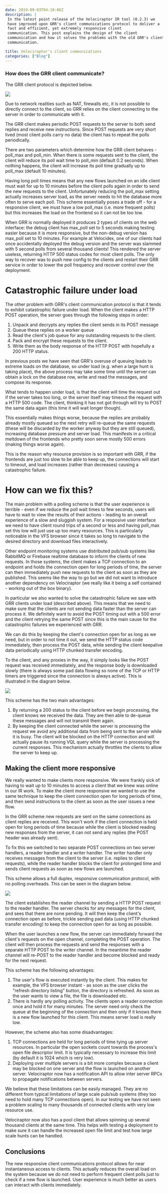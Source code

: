 ```yaml
---
date: 2019-09-03T04:10:06Z
description: |
 In the latest point release of the Velociraptor IR tool (0.2.3) we
 have improved upon GRR's client communications protocol to deliver a
 fast and efficient, yet extremely responsive client
 communication. This post explains the design of the client
 communication and how it solves the problems with the old GRR's client
 communication.

title: Velociraptor's client communications
categories: ["Blog"]
---
```


### How does the GRR client communicate?

The GRR client protocol is depicted below.

![](comms1.png)

Due to network realities such as NAT, firewalls etc, it is not possible
to directly connect to the client, so GRR relies on the client
connecting to the server in order to communicate with it.

The GRR client makes periodic POST requests to the server to both send
replies and receive new instructions. Since POST requests are very short
lived (most client polls carry no data) the client has to repeat the
polls periodically.

There are two parameters which determine how the GRR client behaves
-poll\_max and poll\_min. When there is some requests sent to the
client, the client will reduce its poll wait time to poll\_min (default
0.2 seconds). When nothing happens, the client will increase its poll
time gradually up to poll\_max (default 10 minutes).

Having long poll times means that any new flows launched on an idle
client must wait for up to 10 minutes before the client polls again in
order to send the new requests to the client. Unfortunately reducing the
poll\_max setting actually increases server load, as the server needs to
hit the database more often to serve each poll. This scheme essentially
poses a trade off - for a responsive client, we must have a low
poll\_max (i.e. more frequent polls) but this increases the load on the
frontend so it can not be too low.

When GRR is normally deployed it produces 2 types of clients on the web
interface: the debug client has max\_poll set to 5 seconds making
testing easier because it is more responsive, but the non-debug version
has max\_poll set to 10 minutes. For example at Velocidex, one of our
clients had once accidentally deployed the debug version and the server
was slammed with 5 second polls from several thousand clients! This
rendered the server useless, returning HTTP 500 status codes for most
client polls. The only way to recover was to push new config to the
clients and restart their GRR service in order to lower the poll
frequency and recover control over the deployment.

Catastrophic failure under load
===============================

The other problem with GRR\'s client communication protocol is that it
tends to exhibit catastrophic failure under load. When the client makes
a HTTP POST operation, the server goes through the following steps in
order:

1.  Unpack and decrypts any replies the client sends in its POST message
2.  Queue these replies on a worker queue
3.  Read the client\'s job queue for any outstanding requests to the
    client.
4.  Pack and encrypt these requests to the client.
5.  Write them as the body response of the HTTP POST with hopefully a
    200 HTTP status.

In previous posts we have seen that GRR\'s overuse of queuing leads to
extreme loads on the database, so under load (e.g. when a large hunt is
taking place), the above process may take some time until the server can
obtain a lock on the database row, write and read the messages, and
compose its response.

What tends to happen under load, is that the client will time the
request out if the server takes too long, or the server itself may
timeout the request with a HTTP 500 code. The client, thinking it has
not got through will try to POST the same data again (this time it will
wait longer though).

This essentially makes things worse, because the replies are probably
already mostly queued so the next retry will re-queue the same requests
(these will be discarded by the worker anyway but they are still
queued), increasing database pressure and server load. This manifests in
a critical meltdown of the frontends who pretty soon serve mostly 500
errors (making things worse again).

This is the reason why resource provision is so important with GRR, if
the frontends are just too slow to be able to keep up, the connections
will start to timeout, and load increases (rather than decreases)
causing a catastrophic failure.

How can we fix this?
====================

The main problem with a polling scheme is that the user experience is
terrible - even if we reduce the poll wait times to few seconds, users
will have to wait to view the results of their actions - leading to an
overall experience of a slow and sluggish system. For a resposive user
interface we need to have client round trips of a second or less and
having poll\_max set this low will just use up too many resources. This
is particularly noticeable in the VFS browser since it takes so long to
navigate to the desired directory and download files interactively.

Other endpoint monitoring systems use distributed pub/sub systems like
RabbitMQ or Firebase realtime database to inform the clients of new
requests. In those systems, the client makes a TCP connection to an
endpoint and holds the connection open for long periods of time, the
server can then immediately push new requests to the client as soon as
they are published. This seems like the way to go but we did not want to
introduce another dependency on Velociraptor (we really like it being a
self contained - working out of the box binary).

In particular we also wanted to solve the catastrophic failure we saw
with GRR clients under load (described above). This means that we need
to make sure that the clients are not sending data faster than the
server can process it. We definitely want to avoid the POST timing out
with a 500 error and the client retrying the same POST since this is the
main cause for the catastrophic failures we experienced with GRR.

We can do this by keeping the client\'s connection open for as long as
we need, but in order to not time it out, we send the HTTP status code
immediately, then process the POST data, while sending the client
keepalive data periodically using HTTP chunked transfer encoding.

To the client, and any proxies in the way, it simply looks like the POST
request was received immediately, and the response body is downloaded
slowly (there is always some pad data flowing so none of the TCP or HTTP
timers are triggered since the connection is always active). This is
illustrated in the diagram below.

![](comms2.png)

This scheme has the two main advantages:

1.  By returning a 200 status to the client before we begin processing,
    the client knows we received the data. They are then able to
    de-queue these messages and will not transmit them again.
2.  By keeping the client connected while the server is processing the
    request we avoid any additional data from being sent to the server
    while it is busy. The client will be blocked on the HTTP connection
    and will actually pause its running VQL query while the server is
    processing the current responses. This mechanism actually throttles
    the clients to allow the server to keep up.

Making the client more responsive
---------------------------------

We really wanted to make clients more responsive. We were frankly sick
of having to wait up to 10 minutes to access a client that we knew was
online in our IR work. To make the client more responsive we wanted to
use the same technique to keep the client connection open for long
periods of time, and then send instructions to the client as soon as the
user issues a new flow.

In the GRR scheme new requests are sent on the same connections as
client replies are received. This won\'t work if the client connection
is held open for long periods of time because while the client is
blocked reading new responses from the server, it can not send any
replies (the POST header was already sent).

To fix this we switched to two separate POST connections on two server
handlers, a reader handler and a writer handler. The writer handler only
receives messages from the client to the server (i.e. replies to client
requests), while the reader handler blocks the client for prolonged time
and sends client requests as soon as new flows are launched.

This scheme allows a full duplex, responsive communication protocol,
with no polling overheads. This can be seen in the diagram below.

![](comms3.png)

The client establishes the reader channel by sending a HTTP POST request
to the reader handler. The server checks for any messages for the
client, and sees that there are none pending. It will then keep the
client\'s connection open as before, trickle sending pad data (using
HTTP chunked transfer encoding) to keep the connection open for as long
as possible.

When the user launches a new flow, the server can immediately forward
the client\'s requests on the open channel, completing the POST
operation. The client will then process the requests and send the
responses with a separate HTTP POST to the writer channel. In the
meantime the reader channel will re-POST to the reader handler and
become blocked and ready for the next request.

This scheme has the following advantages:

1.  The user\'s flow is executed instantly by the client. This makes for
    example, the VFS browser instant - as soon as the user clicks the
    \"refresh directory listing\" button, the directory is refreshed. As
    soon as the user wants to view a file, the file is downloaded etc.
2.  There is hardly any polling activity. The clients open a reader
    connection once and hold it for many minutes. The server need only
    check the queue at the beginning of the connection and then only if
    it knows there is a new flow launched for this client. This means
    server load is really low.

However, the scheme also has some disadvantages:

1.  TCP connections are held for long periods of time tying up server
    resources. In particular the open sockets count towards the
    process\'s open file descriptor limit. It is typically necessary to
    increase this limit (by default it is 1024 which is very low).
2.  Deploying over multiple servers is a bit more complex because a
    client may be blocked on one server and the flow is launched on
    another server. Velociraptor now has a notification API to allow
    inter server RPCs to propagate notifications between servers.

We believe that these limitations can be easily managed. They are no
different from typical limitations of large scale pub/sub systems (they
too need to hold many TCP connections open). In our testing we have not
seen a problem scaling to many thousands of connected clients with very
low resource use.

Velociraptor now also has a pool client that allows spinning up several
thousand clients at the same time. This helps with testing a deployment
to make sure it can handle the increased open file limit and test how
large scale hunts can be handled.

Conclusions
-----------

The new responsive client communications protocol allows for near
instantaneous access to clients. This actually reduces the overall load
on the system because we do not need to perform frequent client polls
just to check if a new flow is launched. User experience is much better
as users can interact with clients immediately.
